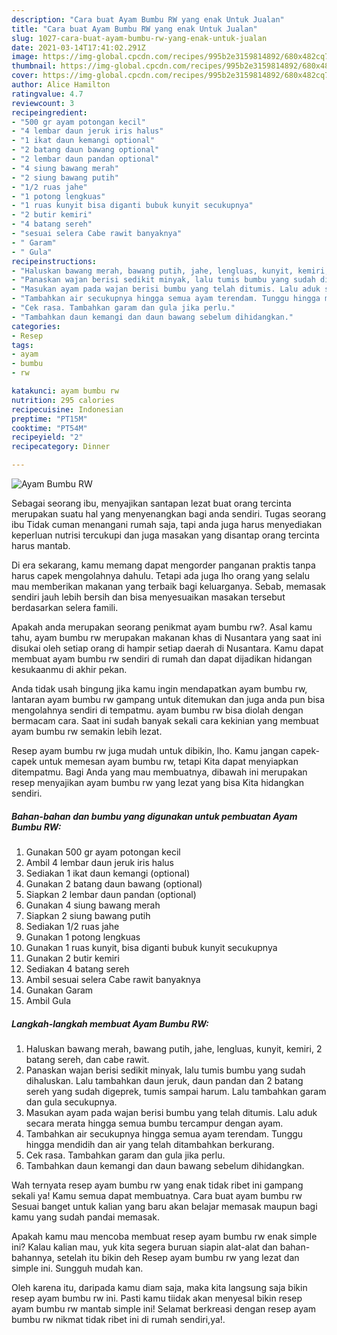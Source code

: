 ```yaml
---
description: "Cara buat Ayam Bumbu RW yang enak Untuk Jualan"
title: "Cara buat Ayam Bumbu RW yang enak Untuk Jualan"
slug: 1027-cara-buat-ayam-bumbu-rw-yang-enak-untuk-jualan
date: 2021-03-14T17:41:02.291Z
image: https://img-global.cpcdn.com/recipes/995b2e3159814892/680x482cq70/ayam-bumbu-rw-foto-resep-utama.jpg
thumbnail: https://img-global.cpcdn.com/recipes/995b2e3159814892/680x482cq70/ayam-bumbu-rw-foto-resep-utama.jpg
cover: https://img-global.cpcdn.com/recipes/995b2e3159814892/680x482cq70/ayam-bumbu-rw-foto-resep-utama.jpg
author: Alice Hamilton
ratingvalue: 4.7
reviewcount: 3
recipeingredient:
- "500 gr ayam potongan kecil"
- "4 lembar daun jeruk iris halus"
- "1 ikat daun kemangi optional"
- "2 batang daun bawang optional"
- "2 lembar daun pandan optional"
- "4 siung bawang merah"
- "2 siung bawang putih"
- "1/2 ruas jahe"
- "1 potong lengkuas"
- "1 ruas kunyit bisa diganti bubuk kunyit secukupnya"
- "2 butir kemiri"
- "4 batang sereh"
- "sesuai selera Cabe rawit banyaknya"
- " Garam"
- " Gula"
recipeinstructions:
- "Haluskan bawang merah, bawang putih, jahe, lengluas, kunyit, kemiri, 2 batang sereh, dan cabe rawit."
- "Panaskan wajan berisi sedikit minyak, lalu tumis bumbu yang sudah dihaluskan. Lalu tambahkan daun jeruk, daun pandan dan 2 batang sereh yang sudah digeprek, tumis sampai harum. Lalu tambahkan garam dan gula secukupnya."
- "Masukan ayam pada wajan berisi bumbu yang telah ditumis. Lalu aduk secara merata hingga semua bumbu tercampur dengan ayam."
- "Tambahkan air secukupnya hingga semua ayam terendam. Tunggu hingga mendidih dan air yang telah ditambahkan berkurang."
- "Cek rasa. Tambahkan garam dan gula jika perlu."
- "Tambahkan daun kemangi dan daun bawang sebelum dihidangkan."
categories:
- Resep
tags:
- ayam
- bumbu
- rw

katakunci: ayam bumbu rw 
nutrition: 295 calories
recipecuisine: Indonesian
preptime: "PT15M"
cooktime: "PT54M"
recipeyield: "2"
recipecategory: Dinner

---
```



![Ayam Bumbu RW](https://img-global.cpcdn.com/recipes/995b2e3159814892/680x482cq70/ayam-bumbu-rw-foto-resep-utama.jpg)

Sebagai seorang ibu, menyajikan santapan lezat buat orang tercinta merupakan suatu hal yang menyenangkan bagi anda sendiri. Tugas seorang ibu Tidak cuman menangani rumah saja, tapi anda juga harus menyediakan keperluan nutrisi tercukupi dan juga masakan yang disantap orang tercinta harus mantab.

Di era  sekarang, kamu memang dapat mengorder panganan praktis tanpa harus capek mengolahnya dahulu. Tetapi ada juga lho orang yang selalu mau memberikan makanan yang terbaik bagi keluarganya. Sebab, memasak sendiri jauh lebih bersih dan bisa menyesuaikan masakan tersebut berdasarkan selera famili. 



Apakah anda merupakan seorang penikmat ayam bumbu rw?. Asal kamu tahu, ayam bumbu rw merupakan makanan khas di Nusantara yang saat ini disukai oleh setiap orang di hampir setiap daerah di Nusantara. Kamu dapat membuat ayam bumbu rw sendiri di rumah dan dapat dijadikan hidangan kesukaanmu di akhir pekan.

Anda tidak usah bingung jika kamu ingin mendapatkan ayam bumbu rw, lantaran ayam bumbu rw gampang untuk ditemukan dan juga anda pun bisa mengolahnya sendiri di tempatmu. ayam bumbu rw bisa diolah dengan bermacam cara. Saat ini sudah banyak sekali cara kekinian yang membuat ayam bumbu rw semakin lebih lezat.

Resep ayam bumbu rw juga mudah untuk dibikin, lho. Kamu jangan capek-capek untuk memesan ayam bumbu rw, tetapi Kita dapat menyiapkan ditempatmu. Bagi Anda yang mau membuatnya, dibawah ini merupakan resep menyajikan ayam bumbu rw yang lezat yang bisa Kita hidangkan sendiri.

<!--inarticleads1-->

##### Bahan-bahan dan bumbu yang digunakan untuk pembuatan Ayam Bumbu RW:

1. Gunakan 500 gr ayam potongan kecil
1. Ambil 4 lembar daun jeruk iris halus
1. Sediakan 1 ikat daun kemangi (optional)
1. Gunakan 2 batang daun bawang (optional)
1. Siapkan 2 lembar daun pandan (optional)
1. Gunakan 4 siung bawang merah
1. Siapkan 2 siung bawang putih
1. Sediakan 1/2 ruas jahe
1. Gunakan 1 potong lengkuas
1. Gunakan 1 ruas kunyit, bisa diganti bubuk kunyit secukupnya
1. Gunakan 2 butir kemiri
1. Sediakan 4 batang sereh
1. Ambil sesuai selera Cabe rawit banyaknya
1. Gunakan  Garam
1. Ambil  Gula




<!--inarticleads2-->

##### Langkah-langkah membuat Ayam Bumbu RW:

1. Haluskan bawang merah, bawang putih, jahe, lengluas, kunyit, kemiri, 2 batang sereh, dan cabe rawit.
1. Panaskan wajan berisi sedikit minyak, lalu tumis bumbu yang sudah dihaluskan. Lalu tambahkan daun jeruk, daun pandan dan 2 batang sereh yang sudah digeprek, tumis sampai harum. Lalu tambahkan garam dan gula secukupnya.
1. Masukan ayam pada wajan berisi bumbu yang telah ditumis. Lalu aduk secara merata hingga semua bumbu tercampur dengan ayam.
1. Tambahkan air secukupnya hingga semua ayam terendam. Tunggu hingga mendidih dan air yang telah ditambahkan berkurang.
1. Cek rasa. Tambahkan garam dan gula jika perlu.
1. Tambahkan daun kemangi dan daun bawang sebelum dihidangkan.




Wah ternyata resep ayam bumbu rw yang enak tidak ribet ini gampang sekali ya! Kamu semua dapat membuatnya. Cara buat ayam bumbu rw Sesuai banget untuk kalian yang baru akan belajar memasak maupun bagi kamu yang sudah pandai memasak.

Apakah kamu mau mencoba membuat resep ayam bumbu rw enak simple ini? Kalau kalian mau, yuk kita segera buruan siapin alat-alat dan bahan-bahannya, setelah itu bikin deh Resep ayam bumbu rw yang lezat dan simple ini. Sungguh mudah kan. 

Oleh karena itu, daripada kamu diam saja, maka kita langsung saja bikin resep ayam bumbu rw ini. Pasti kamu tiidak akan menyesal bikin resep ayam bumbu rw mantab simple ini! Selamat berkreasi dengan resep ayam bumbu rw nikmat tidak ribet ini di rumah sendiri,ya!.

